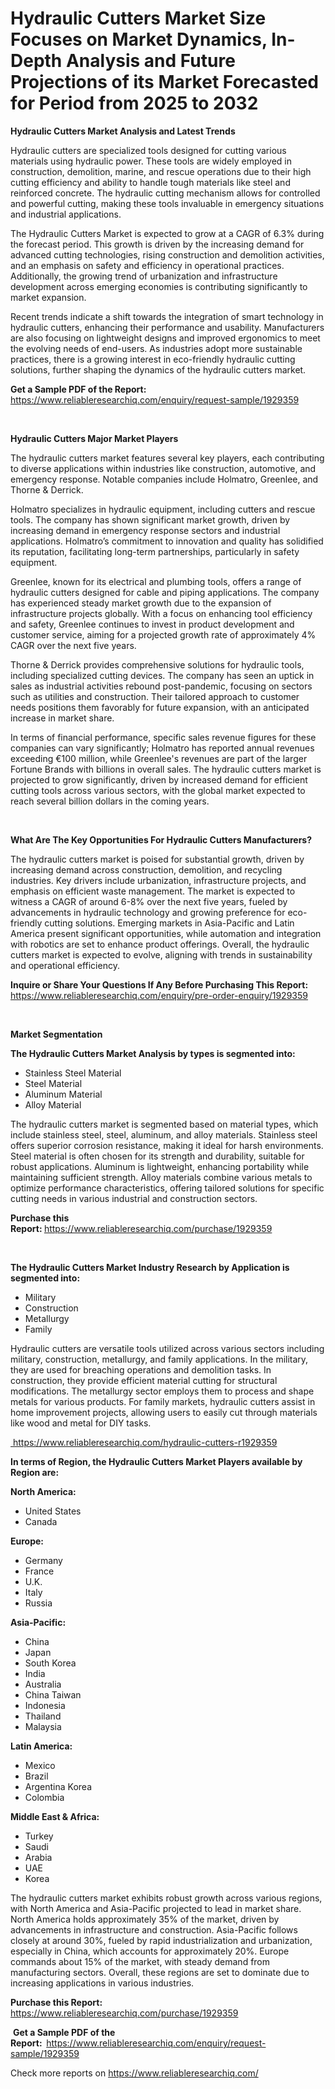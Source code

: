 <p><h1>Hydraulic Cutters Market Size Focuses on Market Dynamics, In-Depth Analysis and Future Projections of its Market Forecasted for Period from 2025 to 2032</h1></p><p><strong>Hydraulic Cutters Market Analysis and Latest Trends</strong></p>
<p><p>Hydraulic cutters are specialized tools designed for cutting various materials using hydraulic power. These tools are widely employed in construction, demolition, marine, and rescue operations due to their high cutting efficiency and ability to handle tough materials like steel and reinforced concrete. The hydraulic cutting mechanism allows for controlled and powerful cutting, making these tools invaluable in emergency situations and industrial applications.</p><p>The Hydraulic Cutters Market is expected to grow at a CAGR of 6.3% during the forecast period. This growth is driven by the increasing demand for advanced cutting technologies, rising construction and demolition activities, and an emphasis on safety and efficiency in operational practices. Additionally, the growing trend of urbanization and infrastructure development across emerging economies is contributing significantly to market expansion. </p><p>Recent trends indicate a shift towards the integration of smart technology in hydraulic cutters, enhancing their performance and usability. Manufacturers are also focusing on lightweight designs and improved ergonomics to meet the evolving needs of end-users. As industries adopt more sustainable practices, there is a growing interest in eco-friendly hydraulic cutting solutions, further shaping the dynamics of the hydraulic cutters market.</p></p>
<p><strong>Get a Sample PDF of the Report:&nbsp;</strong> <a href="https://www.reliableresearchiq.com/enquiry/request-sample/1929359?utm_campaign=1129&utm_medium=2&utm_source=Github&utm_content=ia&utm_term=16012025&utm_id=hydraulic-cutters">https://www.reliableresearchiq.com/enquiry/request-sample/1929359</a></p>
<p>&nbsp;</p>
<p><strong>Hydraulic Cutters Major Market Players</strong></p>
<p><p>The hydraulic cutters market features several key players, each contributing to diverse applications within industries like construction, automotive, and emergency response. Notable companies include Holmatro, Greenlee, and Thorne & Derrick.</p><p>Holmatro specializes in hydraulic equipment, including cutters and rescue tools. The company has shown significant market growth, driven by increasing demand in emergency response sectors and industrial applications. Holmatro’s commitment to innovation and quality has solidified its reputation, facilitating long-term partnerships, particularly in safety equipment.</p><p>Greenlee, known for its electrical and plumbing tools, offers a range of hydraulic cutters designed for cable and piping applications. The company has experienced steady market growth due to the expansion of infrastructure projects globally. With a focus on enhancing tool efficiency and safety, Greenlee continues to invest in product development and customer service, aiming for a projected growth rate of approximately 4% CAGR over the next five years.</p><p>Thorne & Derrick provides comprehensive solutions for hydraulic tools, including specialized cutting devices. The company has seen an uptick in sales as industrial activities rebound post-pandemic, focusing on sectors such as utilities and construction. Their tailored approach to customer needs positions them favorably for future expansion, with an anticipated increase in market share.</p><p>In terms of financial performance, specific sales revenue figures for these companies can vary significantly; Holmatro has reported annual revenues exceeding €100 million, while Greenlee's revenues are part of the larger Fortune Brands with billions in overall sales. The hydraulic cutters market is projected to grow significantly, driven by increased demand for efficient cutting tools across various sectors, with the global market expected to reach several billion dollars in the coming years.</p></p>
<p>&nbsp;</p>
<p><strong>What Are The Key Opportunities For Hydraulic Cutters Manufacturers?</strong></p>
<p><p>The hydraulic cutters market is poised for substantial growth, driven by increasing demand across construction, demolition, and recycling industries. Key drivers include urbanization, infrastructure projects, and emphasis on efficient waste management. The market is expected to witness a CAGR of around 6-8% over the next five years, fueled by advancements in hydraulic technology and growing preference for eco-friendly cutting solutions. Emerging markets in Asia-Pacific and Latin America present significant opportunities, while automation and integration with robotics are set to enhance product offerings. Overall, the hydraulic cutters market is expected to evolve, aligning with trends in sustainability and operational efficiency.</p></p>
<p><strong>Inquire or Share Your Questions If Any Before Purchasing This Report:</strong> <a href="https://www.reliableresearchiq.com/enquiry/pre-order-enquiry/1929359?utm_campaign=1129&utm_medium=2&utm_source=Github&utm_content=ia&utm_term=16012025&utm_id=hydraulic-cutters">https://www.reliableresearchiq.com/enquiry/pre-order-enquiry/1929359</a></p>
<p>&nbsp;</p>
<p><strong>Market Segmentation</strong></p>
<p><strong>The Hydraulic Cutters Market Analysis by types is segmented into:</strong></p>
<p><ul><li>Stainless Steel Material</li><li>Steel Material</li><li>Aluminum Material</li><li>Alloy Material</li></ul></p>
<p><p>The hydraulic cutters market is segmented based on material types, which include stainless steel, steel, aluminum, and alloy materials. Stainless steel offers superior corrosion resistance, making it ideal for harsh environments. Steel material is often chosen for its strength and durability, suitable for robust applications. Aluminum is lightweight, enhancing portability while maintaining sufficient strength. Alloy materials combine various metals to optimize performance characteristics, offering tailored solutions for specific cutting needs in various industrial and construction sectors.</p></p>
<p><strong>Purchase this Report:&nbsp;</strong><a href="https://www.reliableresearchiq.com/purchase/1929359?utm_campaign=1129&utm_medium=2&utm_source=Github&utm_content=ia&utm_term=16012025&utm_id=hydraulic-cutters">https://www.reliableresearchiq.com/purchase/1929359</a></p>
<p>&nbsp;</p>
<p><strong>The Hydraulic Cutters Market Industry Research by Application is segmented into:</strong></p>
<p><ul><li>Military</li><li>Construction</li><li>Metallurgy</li><li>Family</li></ul></p>
<p><p>Hydraulic cutters are versatile tools utilized across various sectors including military, construction, metallurgy, and family applications. In the military, they are used for breaching operations and demolition tasks. In construction, they provide efficient material cutting for structural modifications. The metallurgy sector employs them to process and shape metals for various products. For family markets, hydraulic cutters assist in home improvement projects, allowing users to easily cut through materials like wood and metal for DIY tasks.</p></p>
<p><a href="https://www.reliableresearchiq.com/hydraulic-cutters-r1929359?utm_campaign=1129&utm_medium=2&utm_source=Github&utm_content=ia&utm_term=16012025&utm_id=hydraulic-cutters">&nbsp;https://www.reliableresearchiq.com/hydraulic-cutters-r1929359</a></p>
<p><strong>In terms of Region, the Hydraulic Cutters Market Players available by Region are:</strong></p>
<p>
    <p> <strong> North America: </strong>
        <ul>
            <li>United States</li>
            <li>Canada</li>
        </ul>
        </p> 
    <p> <strong> Europe: </strong>
        <ul>
            <li>Germany</li>
            <li>France</li>
            <li>U.K.</li>
            <li>Italy</li>
            <li>Russia</li>
        </ul>
        </p> 
    <p> <strong> Asia-Pacific: </strong>
        <ul>
            <li>China</li>
            <li>Japan</li>
            <li>South Korea</li>
            <li>India</li>
            <li>Australia</li>
            <li>China Taiwan</li>
            <li>Indonesia</li>
            <li>Thailand</li>
            <li>Malaysia</li>
        </ul>
        </p> 
    <p> <strong> Latin America: </strong>
        <ul>
            <li>Mexico</li>
            <li>Brazil</li>
            <li>Argentina Korea</li>
            <li>Colombia</li>
        </ul>
        </p> 
    <p> <strong> Middle East & Africa: </strong>
        <ul>
            <li>Turkey</li>
            <li>Saudi</li>
            <li>Arabia</li>
            <li>UAE</li>
            <li>Korea</li>
        </ul>
    </p>
    </p>
<p><p>The hydraulic cutters market exhibits robust growth across various regions, with North America and Asia-Pacific projected to lead in market share. North America holds approximately 35% of the market, driven by advancements in infrastructure and construction. Asia-Pacific follows closely at around 30%, fueled by rapid industrialization and urbanization, especially in China, which accounts for approximately 20%. Europe commands about 15% of the market, with steady demand from manufacturing sectors. Overall, these regions are set to dominate due to increasing applications in various industries.</p></p>
<p><strong>Purchase this Report: </strong><a href="https://www.reliableresearchiq.com/purchase/1929359?utm_campaign=1129&utm_medium=2&utm_source=Github&utm_content=ia&utm_term=16012025&utm_id=hydraulic-cutters">https://www.reliableresearchiq.com/purchase/1929359</a></p>
<p>&nbsp;<strong>Get a Sample PDF of the Report:&nbsp;&nbsp;</strong><a href="https://www.reliableresearchiq.com/enquiry/request-sample/1929359?utm_campaign=1129&utm_medium=2&utm_source=Github&utm_content=ia&utm_term=16012025&utm_id=hydraulic-cutters">https://www.reliableresearchiq.com/enquiry/request-sample/1929359</a></p>
<p><strong></strong></p>
<p>Check more reports on <a href="https://www.reliableresearchiq.com/?utm_campaign=1129&utm_medium=2&utm_source=Github&utm_content=ia&utm_term=16012025&utm_id=hydraulic-cutters">https://www.reliableresearchiq.com/</a></p>
